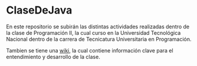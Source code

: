 # ClaseDeJava

En este repositorio se subirán las distintas actividades realizadas dentro de la clase de Programación II, la cual
curso en la Universidad Tecnológica Nacional dentro de la carrera de Tecnicatura Universitaria en Programación.

Tambien se tiene una [wiki](https://github.com/juanignaciozalazar/ClaseDeJava/wiki), la cual contiene información clave para el entendimiento y desarrollo de la clase.
